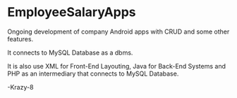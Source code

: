 # EmployeeSalaryApps
Ongoing development of company Android apps with CRUD and some other features.

It connects to MySQL Database as a dbms.

It is also use XML for Front-End Layouting, Java for Back-End Systems and PHP as an intermediary that connects to MySQL Database.

-Krazy-8
